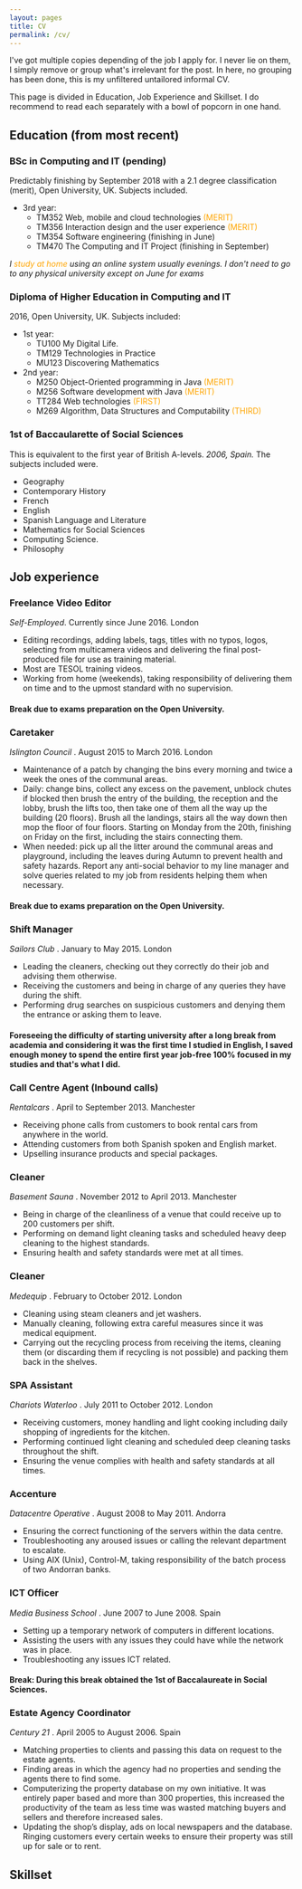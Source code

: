 ```yaml
---
layout: pages
title: CV
permalink: /cv/
---
```


I've got multiple copies depending of the job I apply for. I never lie on them, I simply remove or group what's irrelevant for the post. In here, no grouping has been done, this is my unfiltered untailored informal CV.

This page is divided in Education, Job Experience and Skillset. I do recommend to read each separately with a bowl of popcorn in one hand.

## Education (from most recent)

### BSc in Computing and IT (pending)

Predictably finishing by September 2018 with a 2.1 degree classification (merit), Open University, UK. Subjects included.
- 3rd year:
  - TM352 Web, mobile and cloud technologies <span style="color:orange">(MERIT)</span>
  - TM356 Interaction design and the user experience <span style="color:orange">(MERIT)</span>
  - TM354 Software engineering (finishing in June)
  - TM470 The Computing and IT Project (finishing in September)

*I <span style="color:orange">study at home</span> using an online system usually evenings. I don't need to go to any physical university except on June for exams*
### Diploma of Higher Education in Computing and IT

2016, Open University, UK. Subjects included:
- 1st year:
  - TU100 My Digital Life.
  - TM129 Technologies in Practice
  - MU123 Discovering Mathematics
- 2nd year:
  - M250 Object-Oriented programming in Java <span style="color:orange">(MERIT)</span>
  - M256 Software development with Java <span style="color:orange">(MERIT)</span>
  - TT284 Web technologies <span style="color:orange">(FIRST)</span>
  - M269 Algorithm, Data Structures and Computability <span style="color:orange">(THIRD)</span>

### 1st of Baccaularette of Social Sciences
This is equivalent to the first year of British A-levels. *2006, Spain.* The subjects included were.
* Geography
* Contemporary History
* French
* English
* Spanish Language and Literature
* Mathematics for Social Sciences
* Computing Science.
* Philosophy

## Job experience

### Freelance Video Editor
*Self-Employed*. Currently since June 2016. London
- Editing recordings, adding labels, tags, titles with no typos, logos, selecting from multicamera videos and delivering the final post-produced file for use as training material.
- Most are TESOL training videos.
- Working from home (weekends), taking responsibility of delivering them on time and to the upmost standard with no supervision.

#### Break due to exams preparation on the Open University.

### Caretaker
*Islington Council* . August 2015 to March 2016. London
- Maintenance of a patch by changing the bins every morning and twice a week the ones of the communal areas.
- Daily: change bins, collect any excess on the pavement, unblock chutes if blocked then brush the entry of the building, the reception and the lobby, brush the lifts too, then take one of them all the way up the building (20 floors). Brush all the landings, stairs all the way down then mop the floor of four floors. Starting on Monday from the 20th, finishing on Friday on the first, including the stairs connecting them.
- When needed: pick up all the litter around the communal areas and playground, including the leaves during Autumn to prevent health and safety hazards. Report any anti-social behavior to my line manager and solve queries related to my job from residents helping them when necessary.

#### Break due to exams preparation on the Open University.

### Shift Manager
*Sailors Club* . January to May 2015. London
- Leading the cleaners, checking out they correctly do their job and advising them otherwise.
- Receiving the customers and being in charge of any queries they have during the shift.
- Performing drug searches on suspicious customers and denying them the entrance or asking them to leave.

#### Foreseeing the difficulty of starting university after a long break from academia and considering it was the first time I studied in English, I saved enough money to spend the entire first year job-free 100% focused in my studies and that's what I did.

### Call Centre Agent (Inbound calls)
*Rentalcars* . April to September 2013. Manchester
- Receiving phone calls from customers to book rental cars from anywhere in the world.
- Attending customers from both Spanish spoken and English market.
- Upselling insurance products and special packages.


### Cleaner
*Basement Sauna* . November 2012 to April 2013. Manchester
- Being in charge of the cleanliness of a venue that could receive up to 200 customers per shift.
- Performing on demand light cleaning tasks and scheduled heavy deep cleaning to the highest standards.
- Ensuring health and safety standards were met at all times.

### Cleaner
*Medequip* . February to October 2012. London
- Cleaning using steam cleaners and jet washers.
- Manually cleaning, following extra careful measures since it was medical equipment.
- Carrying out the recycling process from receiving the items, cleaning them (or discarding them if recycling is not possible) and packing them back in the shelves.

### SPA Assistant
*Chariots Waterloo* . July 2011 to October 2012. London
- Receiving customers, money handling and light cooking including daily shopping of ingredients for the kitchen.
- Performing continued light cleaning and scheduled deep cleaning tasks throughout the shift.
- Ensuring the venue complies with health and safety standards at all times.

### Accenture
*Datacentre Operative* . August 2008 to May 2011. Andorra
- Ensuring the correct functioning of the servers within the data centre.
- Troubleshooting any aroused issues or calling the relevant department to escalate.
- Using AIX (Unix), Control-M, taking responsibility of the batch process of two Andorran banks.

### ICT Officer
*Media Business School* . June 2007 to June 2008. Spain
- Setting up a temporary network of computers in different locations.
- Assisting the users with any issues they could have while the network was in place.
- Troubleshooting any issues ICT related.

#### Break: During this break obtained the 1st of Baccalaureate in Social Sciences.

### Estate Agency Coordinator
*Century 21* . April 2005 to August 2006. Spain
- Matching properties to clients and passing this data on request to the estate agents.
- Finding areas in which the agency had no properties and sending the agents there to find some.
- Computerizing the property database on my own initiative. It was entirely paper based and more than 300 properties, this increased the productivity of the team as less time was wasted matching buyers and sellers and therefore increased sales.
- Updating the shop’s display, ads on local newspapers and the database. Ringing customers every certain weeks to ensure their property was still up for sale or to rent.

## Skillset
